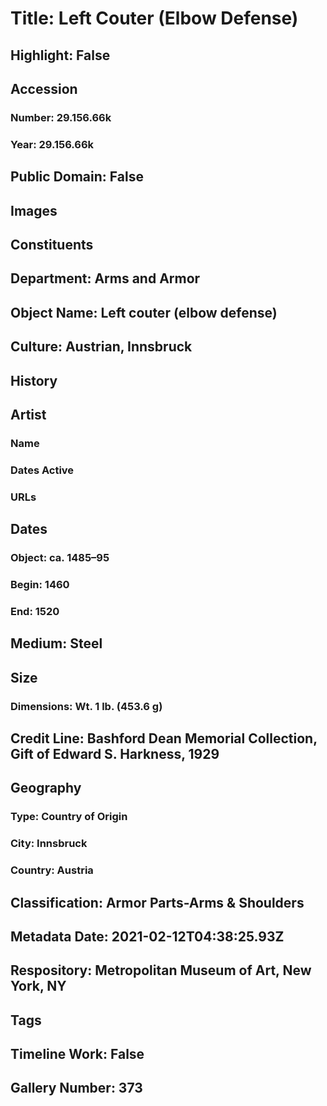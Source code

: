 # Title: Left Couter (Elbow Defense)
## Highlight: False
## Accession
### Number: 29.156.66k
### Year: 29.156.66k
## Public Domain: False
## Images
## Constituents
## Department: Arms and Armor
## Object Name: Left couter (elbow defense)
## Culture: Austrian, Innsbruck
## History
## Artist
### Name
### Dates Active
### URLs
## Dates
### Object: ca. 1485–95
### Begin: 1460
### End: 1520
## Medium: Steel
## Size
### Dimensions: Wt. 1 lb. (453.6 g)
## Credit Line: Bashford Dean Memorial Collection, Gift of Edward S. Harkness, 1929
## Geography
### Type: Country of Origin
### City: Innsbruck
### Country: Austria
## Classification: Armor Parts-Arms & Shoulders
## Metadata Date: 2021-02-12T04:38:25.93Z
## Respository: Metropolitan Museum of Art, New York, NY
## Tags
## Timeline Work: False
## Gallery Number: 373